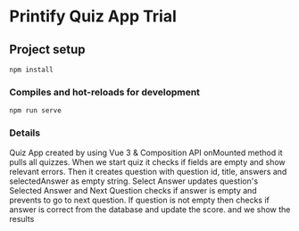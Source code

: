 # Printify Quiz App Trial

## Project setup
```
npm install
```

### Compiles and hot-reloads for development
```
npm run serve
```

### Details
Quiz App created by using Vue 3 & Composition API
onMounted method it pulls all quizzes.
When we start quiz it checks if fields are empty and show relevant errors. 
Then it creates question with question id, title, answers and selectedAnswer as empty string.
Select Answer updates question's Selected Answer and
Next Question checks if answer is empty and prevents to go to next question. If question is not empty then checks if answer is correct from the database and update the score.
and we show the results
